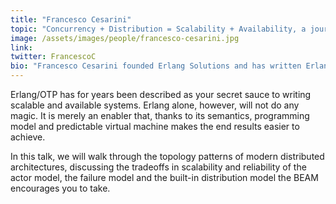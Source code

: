 ```yaml
---
title: "Francesco Cesarini"
topic: "Concurrency + Distribution = Scalability + Availability, a journey architecting Systems on BEAM"
image: /assets/images/people/francesco-cesarini.jpg
link:
twitter: FrancescoC
bio: "Francesco Cesarini founded Erlang Solutions and has written Erlang Programming and Designing for Scalability with Erlang/OTP."
---
```

Erlang/OTP has for years been described as your secret sauce to writing scalable and available systems. Erlang alone, however, will not do any magic. It is merely an enabler that, thanks to its semantics, programming model and predictable virtual machine makes the end results easier to achieve.

In this talk, we will walk through the topology patterns of modern distributed architectures, discussing the tradeoffs in scalability and reliability of the actor model, the failure model and the built-in distribution model the BEAM encourages you to take.
